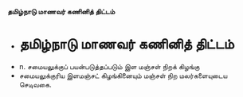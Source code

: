 **தமிழ்நாடு மாணவர் கணினித் திட்டம்**
- # தமிழ்நாடு மாணவர் கணினித் திட்டம்
- n. சமையலுக்குப் பயன்படுத்தப்படும் இள மஞ்சள் நிறக் கிழங்கு
- சமையலுக்குரிய இளமஞ்சட் கிழங்கினையும் மஞ்சள் நிற மலர்களையுடைய செடிவகை.

